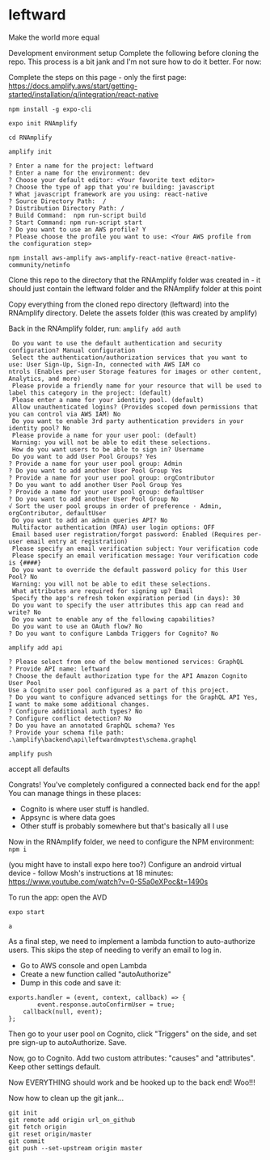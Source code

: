 # leftward

Make the world more equal

Development environment setup
Complete the following before cloning the repo. This process is a bit jank and I'm not sure how to do it better. For now:

Complete the steps on this page - only the first page: https://docs.amplify.aws/start/getting-started/installation/q/integration/react-native

`npm install -g expo-cli `

`expo init RNAmplify`

`cd RNAmplify`

`amplify init`

```
? Enter a name for the project: leftward
? Enter a name for the environment: dev
? Choose your default editor: <Your favorite text editor>
? Choose the type of app that you're building: javascript
? What javascript framework are you using: react-native
? Source Directory Path:  /
? Distribution Directory Path: /
? Build Command:  npm run-script build
? Start Command: npm run-script start
? Do you want to use an AWS profile? Y
? Please choose the profile you want to use: <Your AWS profile from the configuration step>
```

`npm install aws-amplify aws-amplify-react-native @react-native-community/netinfo`

Clone this repo to the directory that the RNAmplify folder was created in - it should just contain the leftward folder and the RNAmplify folder at this point

Copy everything from the cloned repo directory (leftward) into the RNAmplify directory.
Delete the assets folder (this was created by amplify)

Back in the RNAmplify folder, run:
`amplify add auth`

```
 Do you want to use the default authentication and security configuration? Manual configuration
 Select the authentication/authorization services that you want to use: User Sign-Up, Sign-In, connected with AWS IAM co
ntrols (Enables per-user Storage features for images or other content, Analytics, and more)
 Please provide a friendly name for your resource that will be used to label this category in the project: (default)
 Please enter a name for your identity pool. (default)
 Allow unauthenticated logins? (Provides scoped down permissions that you can control via AWS IAM) No
 Do you want to enable 3rd party authentication providers in your identity pool? No
 Please provide a name for your user pool: (default)
 Warning: you will not be able to edit these selections.
 How do you want users to be able to sign in? Username
 Do you want to add User Pool Groups? Yes
? Provide a name for your user pool group: Admin
? Do you want to add another User Pool Group Yes
? Provide a name for your user pool group: orgContributor
? Do you want to add another User Pool Group Yes
? Provide a name for your user pool group: defaultUser
? Do you want to add another User Pool Group No
√ Sort the user pool groups in order of preference · Admin, orgContributor, defaultUser
 Do you want to add an admin queries API? No
 Multifactor authentication (MFA) user login options: OFF
 Email based user registration/forgot password: Enabled (Requires per-user email entry at registration)
 Please specify an email verification subject: Your verification code
 Please specify an email verification message: Your verification code is {####}
 Do you want to override the default password policy for this User Pool? No
 Warning: you will not be able to edit these selections.
 What attributes are required for signing up? Email
 Specify the app's refresh token expiration period (in days): 30
 Do you want to specify the user attributes this app can read and write? No
 Do you want to enable any of the following capabilities?
 Do you want to use an OAuth flow? No
? Do you want to configure Lambda Triggers for Cognito? No
```

`amplify add api`

```
? Please select from one of the below mentioned services: GraphQL
? Provide API name: leftward
? Choose the default authorization type for the API Amazon Cognito User Pool
Use a Cognito user pool configured as a part of this project.
? Do you want to configure advanced settings for the GraphQL API Yes, I want to make some additional changes.
? Configure additional auth types? No
? Configure conflict detection? No
? Do you have an annotated GraphQL schema? Yes
? Provide your schema file path: .\amplify\backend\api\leftwardmvptest\schema.graphql
```

`amplify push`

accept all defaults

Congrats! You've completely configured a connected back end for the app! You can manage things in these places:

- Cognito is where user stuff is handled.
- Appsync is where data goes
- Other stuff is probably somewhere but that's basically all I use

Now in the RNAmplify folder, we need to configure the NPM environment:
`npm i`

(you might have to install expo here too?)
Configure an android virtual device - follow Mosh's instructions at 18 minutes: https://www.youtube.com/watch?v=0-S5a0eXPoc&t=1490s

To run the app:
open the AVD

`expo start`

`a`

As a final step, we need to implement a lambda function to auto-authorize users. This skips the step of needing to verify an email to log in.

- Go to AWS console and open Lambda
- Create a new function called "autoAuthorize"
- Dump in this code and save it:

```
exports.handler = (event, context, callback) => {
        event.response.autoConfirmUser = true;
    callback(null, event);
};
```

Then go to your user pool on Cognito, click "Triggers" on the side, and set pre sign-up to autoAuthorize. Save.

Now, go to Cognito. Add two custom attributes: "causes" and "attributes". Keep other settings default.

Now EVERYTHING should work and be hooked up to the back end! Woo!!!

Now how to clean up the git jank...

```
git init
git remote add origin url_on_github
git fetch origin
git reset origin/master
git commit
git push --set-upstream origin master
```
